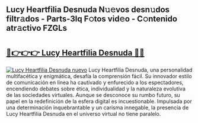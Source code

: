 ## Lucy Heartfilia Desnuda N𝚞𝚎vos desn𝚞dos filtr𝚊dos - Parts-3lq F𝚘tos vid𝚎o - C𝚘ntenido atr𝚊ctivo FZGLs

# <h2><a href="http://mb6qipm.tromn.icu/?c=Lucy+Heartfilia+Desnuda">🔗👉👉👉 Lucy Heartfilia Desnuda 🔗🔗</a></h2>

[![Lucy Heartfilia Desnuda nuevo](https://i.imgur.com/pEAQMta.gif)](http://mb6qipm.tromn.icu/?c=Lucy+Heartfilia+Desnuda)
Lucy Heartfilia Desnuda, una personalidad multifacética y enigmática, desafía la comprensión fácil. Su innovador estilo de comunicación en línea ha cautivado y enfurecido a los espectadores, encendiendo debates sobre ética, individualidad y la naturaleza evolutiva de las sociedades virtuales. Aunque se desconoce su rumbo futuro, su papel en la redefinición de la esfera digital es incuestionable. Impulsada por una determinación inquebrantable y un carisma innegable, la presencia de Lucy Heartfilia Desnuda en el universo virtual no tiene paralelo.
